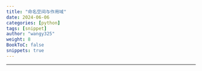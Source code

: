 ```yaml
---
title: "命名空间与作用域"
date: 2024-06-06
categories: [python]
tags: [snippet]
author: "wangy325"
weight: 8
BookToC: false
snippets: true
---
```



---
